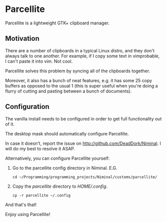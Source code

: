 Parcellite
==========

Parcellite is a lightweight GTK+ clipboard manager.

Motivation
----------

There are a number of clipboards in a typical Linux distro, and they don't always talk to one another. For example, if I copy some text in vimprobable, I can't paste it into vim. Not cool.

Parcellite solves this problem by syncing all of the clipboards together.

Moreover, it also has a bunch of neat features, e.g. it has some 25 copy buffers as opposed to the usual 1 (this is super useful when you're doing a flurry of cutting and pasting between a bunch of documents).

Configuration
-------------

The vanilla install needs to be configured in order to get full functionality out of it.

The desktop mask should automatically configure Parcellite.

In case it doesn't, report the issue on <http://github.com/DeadDork/Niminal>. I will do my best to resolve it ASAP.

Alternatively, you can configure Parcellite yourself:

1.	Go to the parcellite config directory in Niminal. E.G.

		cd ~/Programming/programming_projects/Niminal/customs/parcellite/

2.	Copy the *parcellite* directory to *HOME/.config*.

		cp -r parcellite ~/.config

And that's that!

Enjoy using Parcellite!
